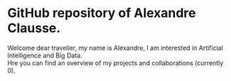 # GitHub repository of Alexandre Clausse.
  
Welcome dear traveller, my name is Alexandre, I am interested in Artificial Intelligence and Big Data.  
Hre you can find an overview of my projects and collaborations (currently 0).

